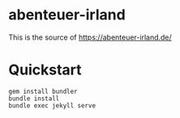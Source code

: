 # abenteuer-irland

This is the source of https://abenteuer-irland.de/

# Quickstart

```
gem install bundler
bundle install
bundle exec jekyll serve
```
